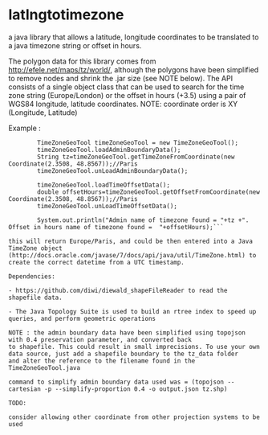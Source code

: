 latlngtotimezone
================

a java library that allows a latitude, longitude coordinates to be translated to a java timezone string or offset in hours. 

The polygon data for this library comes from http://efele.net/maps/tz/world/, although the polygons have been simplified to remove nodes and shrink the .jar size (see NOTE below).
The API consists of a single object class that can be used to search for the time zone string (Europe/London) or the offset in hours (+3.5) using a pair of WGS84 longitude, latitude coordinates. NOTE: coordinate order is XY (Longitude, Latitude)

Example :

```
	    TimeZoneGeoTool timeZoneGeoTool = new TimeZoneGeoTool();
		timeZoneGeoTool.loadAdminBoundaryData();
		String tz=timeZoneGeoTool.getTimeZoneFromCoordinate(new Coordinate(2.3508, 48.8567));//Paris
		timeZoneGeoTool.unLoadAdminBoundaryData();
		
		timeZoneGeoTool.loadTimeOffsetData();
        double offsetHours=timeZoneGeoTool.getOffsetFromCoordinate(new Coordinate(2.3508, 48.8567));//Paris
        timeZoneGeoTool.unLoadTimeOffsetData();
		
		System.out.println("Admin name of timezone found = "+tz +". Offset in hours name of timezone found =  "+offsetHours);```

this will return Europe/Paris, and could be then entered into a Java TimeZone object (http://docs.oracle.com/javase/7/docs/api/java/util/TimeZone.html) to create the correct datetime from a UTC timestamp.

Dependencies:

- https://github.com/diwi/diewald_shapeFileReader to read the shapefile data. 

- The Java Topology Suite is used to build an rtree index to speed up queries, and perform geometric operations

NOTE : the admin boundary data have been simplified using topojson with 0.4 preservation parameter, and converted back
to shapefile. This could result in small imprecisions. To use your own data source, just add a shapefile boundary to the tz_data folder
and alter the reference to the filename found in the TimeZoneGeoTool.java

command to simplify admin boundary data used was = (topojson --cartesian -p --simplify-proportion 0.4 -o output.json tz.shp)

TODO:

consider allowing other coordinate from other projection systems to be used
